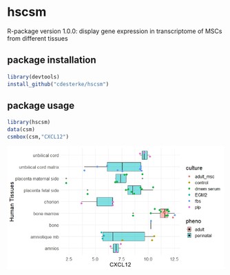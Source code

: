 # hscsm
R-package version 1.0.0:  display gene expression in transcriptome of MSCs from different tissues 








## package installation
```r
library(devtools)
install_github("cdesterke/hscsm")
```

## package usage
```r
library(hscsm)
data(csm)
csmbox(csm,"CXCL12")
```

![CXCL12](https://github.com/cdesterke/hscsm/blob/main/CXCL12.jpeg)



